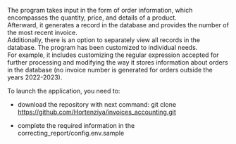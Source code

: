 The program takes input in the form of order information, which encompasses the quantity, price, and details of a product.  
Afterward, it generates a record in the database and provides the number of the most recent invoice.    
Additionally, there is an option to separately view all records in the database. The program has been customized to individual needs.   
For example, it includes customizing the regular expression accepted for further processing and modifying the way it stores information about orders in the database (no invoice number is generated for orders outside the years 2022-2023).

To launch the application, you need to: 
- download the repository with next command:
git clone https://github.com/Hortenziya/invoices_accounting.git

- complete the required information in the correcting_report/config.env.sample
